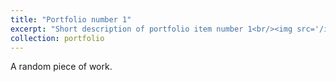```yaml
---
title: "Portfolio number 1"
excerpt: "Short description of portfolio item number 1<br/><img src='/images/500x300.png'>"
collection: portfolio
---
```


A random piece of work.
